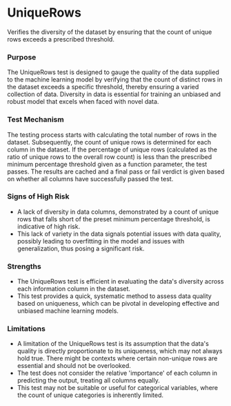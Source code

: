 # UniqueRows

Verifies the diversity of the dataset by ensuring that the count of unique rows exceeds a prescribed threshold.

### Purpose

The UniqueRows test is designed to gauge the quality of the data supplied to the machine learning model by
verifying that the count of distinct rows in the dataset exceeds a specific threshold, thereby ensuring a varied
collection of data. Diversity in data is essential for training an unbiased and robust model that excels when faced
with novel data.

### Test Mechanism

The testing process starts with calculating the total number of rows in the dataset. Subsequently, the count of
unique rows is determined for each column in the dataset. If the percentage of unique rows (calculated as the ratio
of unique rows to the overall row count) is less than the prescribed minimum percentage threshold given as a
function parameter, the test passes. The results are cached and a final pass or fail verdict is given based on
whether all columns have successfully passed the test.

### Signs of High Risk

- A lack of diversity in data columns, demonstrated by a count of unique rows that falls short of the preset
minimum percentage threshold, is indicative of high risk.
- This lack of variety in the data signals potential issues with data quality, possibly leading to overfitting in
the model and issues with generalization, thus posing a significant risk.

### Strengths

- The UniqueRows test is efficient in evaluating the data's diversity across each information column in the dataset.
- This test provides a quick, systematic method to assess data quality based on uniqueness, which can be pivotal in
developing effective and unbiased machine learning models.

### Limitations

- A limitation of the UniqueRows test is its assumption that the data's quality is directly proportionate to its
uniqueness, which may not always hold true. There might be contexts where certain non-unique rows are essential and
should not be overlooked.
- The test does not consider the relative 'importance' of each column in predicting the output, treating all
columns equally.
- This test may not be suitable or useful for categorical variables, where the count of unique categories is
inherently limited.